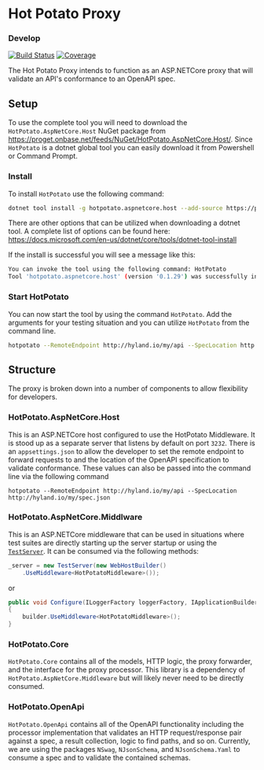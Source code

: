 # Hot Potato Proxy 
### Develop
[![Build Status](https://autotest.jenkins.hylandqa.net/job/Test%20Automation%20Team/job/hot-potato-.net/job/develop/badge/icon)](https://autotest.jenkins.hylandqa.net/job/Test%20Automation%20Team/job/hot-potato-.net/job/develop/) 
[![Coverage](http://shields.hyland.io/jenkins/c/https/autotest.jenkins.hylandqa.net/job/Test%20Automation%20Team/job/hot-potato-.net/job/develop.svg)](https://autotest.jenkins.hylandqa.net/job/Test%20Automation%20Team/job/hot-potato-.net/job/develop/lastSuccessfulBuild/cobertura/)

The Hot Potato Proxy intends to function as an ASP.NETCore proxy that will validate an API's conformance to an OpenAPI spec.

## Setup

To use the complete tool you will need to download the `HotPotato.AspNetCore.Host` NuGet package from https://proget.onbase.net/feeds/NuGet/HotPotato.AspNetCore.Host/. Since `HotPotato` is a dotnet global tool you can easily download it from Powershell or Command Prompt.

### Install
To install `HotPotato` use the following command:
```sh
dotnet tool install -g hotpotato.aspnetcore.host --add-source https://proget.onbase.net/feeds/NuGet/HotPotato.AspNetCore.Host/
```
There are other options that can be utilized when downloading a dotnet tool. A complete list of options can be found here: https://docs.microsoft.com/en-us/dotnet/core/tools/dotnet-tool-install

If the install is successful you will see a message like this:  
```sh
You can invoke the tool using the following command: HotPotato
Tool 'hotpotato.aspnetcore.host' (version '0.1.29') was successfully installed.
```
### Start HotPotato

You can now start the tool by using the command `HotPotato`. Add the arguments for your testing situation and you can utilize `HotPotato` from the command line.
```sh
hotpotato --RemoteEndpoint http://hyland.io/my/api --SpecLocation http://hyland.io/my/spec.json
```

## Structure

The proxy is broken down into a number of components to allow flexibility for developers.

### HotPotato.AspNetCore.Host

This is an ASP.NETCore host configured to use the HotPotato Middleware. It is stood up as a separate server that listens by default on port `3232`. There is an `appsettings.json` to allow the developer to set the remote endpoint to forward requests to and the location of the OpenAPI specification to validate conformance. These values can also be passed into the command line via the following command

`hotpotato --RemoteEndpoint http://hyland.io/my/api --SpecLocation http://hyland.io/my/spec.json`

### HotPotato.AspNetCore.Middlware

This is an ASP.NETCore middleware that can be used in situations where test suites are directly starting up the server startup or using the [`TestServer`](https://docs.microsoft.com/en-us/dotnet/api/microsoft.aspnetcore.testhost.testserver). It can be consumed via the following methods:

```csharp
_server = new TestServer(new WebHostBuilder()
    .UseMiddleware<HotPotatoMiddleware>());
```

or

```csharp
public void Configure(ILoggerFactory loggerFactory, IApplicationBuilder builder, IHostingEnvironment env)
{
    builder.UseMiddleware<HotPotatoMiddleware>();
}
```

### HotPotato.Core

`HotPotato.Core` contains all of the models, HTTP logic, the proxy forwarder, and the interface for the proxy processor. This library is a dependency of `HotPotato.AspNetCore.Middleware` but will likely never need to be directly consumed.

### HotPotato.OpenApi

`HotPotato.OpenApi` contains all of the OpenAPI functionality including the processor implementation that validates an HTTP request/response pair against a spec, a result collection, logic to find paths, and so on. Currently, we are using the packages `NSwag`, `NJsonSchema`, and `NJsonSchema.Yaml` to consume a spec and to validate the contained schemas.
